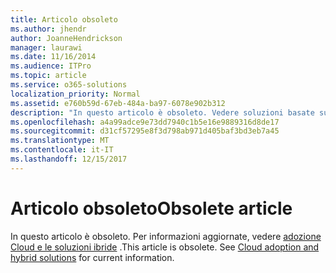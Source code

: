 ```yaml
---
title: Articolo obsoleto
ms.author: jhendr
author: JoanneHendrickson
manager: laurawi
ms.date: 11/16/2014
ms.audience: ITPro
ms.topic: article
ms.service: o365-solutions
localization_priority: Normal
ms.assetid: e760b59d-67eb-484a-ba97-6078e902b312
description: "In questo articolo è obsoleto. Vedere soluzioni basate su Cloud di adozione e ibride per informazioni aggiornate."
ms.openlocfilehash: a4a99adce9e73dd7940c1b5e16e9889316d8de17
ms.sourcegitcommit: d31cf57295e8f3d798ab971d405baf3bd3eb7a45
ms.translationtype: MT
ms.contentlocale: it-IT
ms.lasthandoff: 12/15/2017
---
```

# <a name="obsolete-article"></a><span data-ttu-id="cca99-104">Articolo obsoleto</span><span class="sxs-lookup"><span data-stu-id="cca99-104">Obsolete article</span></span>

<span data-ttu-id="cca99-p102">In questo articolo è obsoleto. Per informazioni aggiornate, vedere [adozione Cloud e le soluzioni ibride](cloud-adoption-and-hybrid-solutions.md) .</span><span class="sxs-lookup"><span data-stu-id="cca99-p102">This article is obsolete. See [Cloud adoption and hybrid solutions](cloud-adoption-and-hybrid-solutions.md) for current information.</span></span>
  

